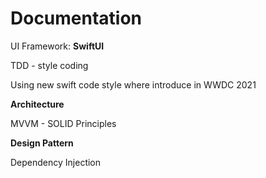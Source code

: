 #  Documentation

UI Framework: **SwiftUI**

TDD - style coding

Using new swift code style where introduce in WWDC 2021 

**Architecture**

MVVM - SOLID Principles

**Design Pattern**

Dependency Injection
